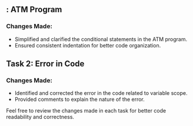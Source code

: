 

## : ATM Program

### Changes Made:
- Simplified and clarified the conditional statements in the ATM program.
- Ensured consistent indentation for better code organization.

## Task 2: Error in Code

### Changes Made:
- Identified and corrected the error in the code related to variable scope.
- Provided comments to explain the nature of the error.

Feel free to review the changes made in each task for better code readability and correctness.
